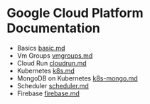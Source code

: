 # Google Cloud Platform Documentation

- Basics [basic.md](basic.md)
- Vm Groups [vmgroups.md](vmgroups.md)
- Cloud Run [cloudrun.md](cloudrun.md)
- <WIP> Kubernetes [k8s.md](k8s.md)
- <WIP> MongoDB on Kubernetes [k8s-mongo.md](k8s-mongo.md)
- Scheduler [scheduler.md](scheduler.md)
- Firebase [firebase.md](firebase.md)
